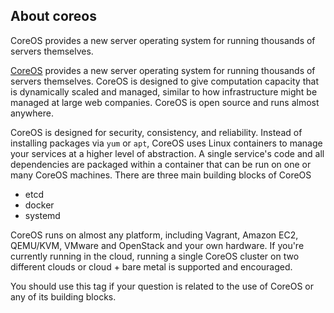 ## About coreos

CoreOS provides a new server operating system for running thousands of servers themselves.

[CoreOS](http://coreos.com/) provides a new server operating system for running thousands of servers themselves. CoreOS is designed to give computation capacity that is dynamically scaled and managed, similar to how infrastructure might be managed at large web companies. CoreOS is open source and runs almost anywhere.

CoreOS is designed for security, consistency, and reliability. Instead of installing packages via `yum` or `apt`, CoreOS uses Linux containers to manage your services at a higher level of abstraction. A single service's code and all dependencies are packaged within a container that can be run on one or many CoreOS machines. There are three main building blocks of CoreOS

*   etcd
*   docker
*   systemd

CoreOS runs on almost any platform, including Vagrant, Amazon EC2, QEMU/KVM, VMware and OpenStack and your own hardware. If you're currently running in the cloud, running a single CoreOS cluster on two different clouds or cloud + bare metal is supported and encouraged.

You should use this tag if your question is related to the use of CoreOS or any of its building blocks.